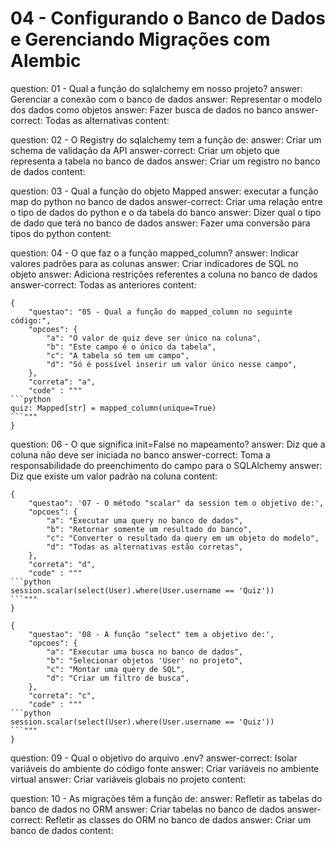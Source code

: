 # 04 - Configurando o Banco de Dados e Gerenciando Migrações com Alembic

<?quiz?>
question: 01 - Qual a função do sqlalchemy em nosso projeto?
answer: Gerenciar a conexão com o banco de dados
answer: Representar o modelo dos dados como objetos
answer: Fazer busca de dados no banco
answer-correct: Todas as alternativas
content:
<?/quiz?>

<?quiz?>
question: 02 - O Registry do sqlalchemy tem a função de:
answer: Criar um schema de validação da API
answer-correct: Criar um objeto que representa a tabela no banco de dados
answer: Criar um registro no banco de dados
content:
<?/quiz?>

<?quiz?>
question: 03 - Qual a função do objeto Mapped
answer: executar a função map do python no banco de dados
answer-correct: Criar uma relação entre o tipo de dados do python e o da tabela do banco
answer: Dizer qual o tipo de dado que terá no banco de dados
answer: Fazer uma conversão para tipos do python
content:
<?/quiz?>

<?quiz?>
question: 04 - O que faz o a função mapped_column?
answer: Indicar valores padrões para as colunas
answer: Criar indicadores de SQL no objeto
answer: Adiciona restrições referentes a coluna no banco de dados
answer-correct: Todas as anteriores
content:
<?/quiz?>

```quiz
{
    "questao": "05 - Qual a função do mapped_column no seguinte código:",
	"opcoes": {
		"a": "O valor de quiz deve ser único na coluna",
		"b": "Este campo é o único da tabela",
		"c": "A tabela só tem um campo",
		"d": "Só é possível inserir um valor único nesse campo",
	},
	"correta": "a",
	"code" : """
```python
quiz: Mapped[str] = mapped_column(unique=True)
```"""
}
```

<?quiz?>
question: 06 - O que significa init=False no mapeamento?
answer: Diz que a coluna não deve ser iniciada no banco
answer-correct: Toma a responsabilidade do preenchimento do campo para o SQLAlchemy
answer: Diz que existe um valor padrão na coluna
content:
<?/quiz?>

```quiz
{
    "questao": '07 - O método "scalar" da session tem o objetivo de:',
	"opcoes": {
		"a": "Executar uma query no banco de dados",
		"b": "Retornar somente um resultado do banco",
		"c": "Converter o resultado da query em um objeto do modelo",
		"d": "Todas as alternativas estão corretas",
	},
	"correta": "d",
	"code" : """
```python
session.scalar(select(User).where(User.username == 'Quiz'))
```"""
}
```

```quiz
{
    "questao": '08 - A função "select" tem a objetivo de:',
	"opcoes": {
		"a": "Executar uma busca no banco de dados",
		"b": "Selecionar objetos 'User' no projeto",
		"c": "Montar uma query de SQL",
		"d": "Criar um filtro de busca",
	},
	"correta": "c",
	"code" : """
```python
session.scalar(select(User).where(User.username == 'Quiz'))
```"""
}
```

<?quiz?>
question: 09 - Qual o objetivo do arquivo .env?
answer-correct: Isolar variáveis do ambiente do código fonte
answer: Criar variáveis no ambiente virtual
answer: Criar variáveis globais no projeto
content:
<?/quiz?>

<?quiz?>
question: 10 - As migrações têm a função de:
answer: Refletir as tabelas do banco de dados no ORM
answer: Criar tabelas no banco de dados
answer-correct: Refletir as classes do ORM no banco de dados
answer: Criar um banco de dados
content:
<?/quiz?>
